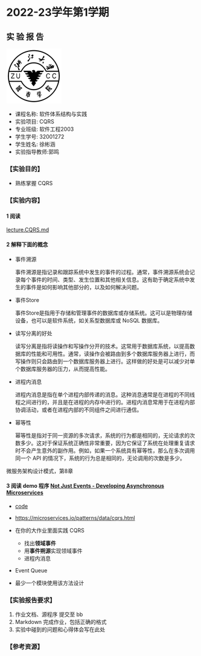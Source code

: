 # **2022-23学年第1学期**

## **实 验 报 告**

![zucc](zucc.png)

- 课程名称: 软件体系结构与实践
- 实验项目: CQRS
- 专业班级: 软件工程2003
- 学生学号: 32001272
- 学生姓名: 徐彬涵
- 实验指导教师:郭鸣

### 【实验目的】

- 熟练掌握 CQRS

### 【实验内容】

#### 1 阅读

[lecture.CQRS.md](lecture.CQRS.md)

#### 2 解释下面的概念

- 事件溯源

  事件溯源是指记录和跟踪系统中发生的事件的过程。通常，事件溯源系统会记录每个事件的时间、类型、发生位置和其他相关信息。这有助于确定系统中发生的事件是如何影响其他部分的，以及如何解决问题。

- 事件Store

  事件Store是指用于存储和管理事件的数据库或存储系统。这可以是物理存储设备，也可以是软件系统，如关系型数据库或 NoSQL 数据库。

- 读写分离的好处

  读写分离是指将读操作和写操作分开的技术。这常用于数据库系统，以提高数据库的性能和可用性。通常，读操作会被路由到多个数据库服务器上进行，而写操作则只会路由到一个数据库服务器上进行。这样做的好处是可以减少对单个数据库服务器的压力，从而提高性能。

- 进程内消息

  进程内消息是指在单个进程内部传递的消息。这种消息通常是在进程的不同线程之间进行的，并且是在进程的内存中进行的。进程内消息常用于在进程内部协调活动，或者在进程内部的不同组件之间进行通信。

- 幂等性

  幂等性是指对于同一资源的多次请求，系统的行为都是相同的，无论请求的次数多少。这对于保证系统正确性非常重要，因为它保证了系统在处理重复请求时不会产生意外的副作用。例如，如果一个系统具有幂等性，那么在多次调用同一个 API 的情况下，系统的行为总是相同的，无论调用的次数是多少。

微服务架构设计模式，第8章

#### 3 阅读  demo 程序  [Not Just Events - Developing Asynchronous Microservices](https://www.bilibili.com/video/BV1BJ411j7zD)

- [code](https://github.com/eventuate-tram/eventuate-tram-examples-customers-and-orders/)  
- https://microservices.io/patterns/data/cqrs.html
- 在你的大作业里面实践 CQRS
  
  - 找出**领域事件**
  - 用**事件朔源**实现领域事件
  - 进程内消息
- Event Queue
- 最少一个模块使用该方法设计

### 【实验报告要求】

1. 作业文档、源程序 提交至 bb
2. Markdown 完成作业，包括正确的格式
3. 实验中碰到的问题和心得体会写在此处

### 【参考资源】
